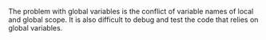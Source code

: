 
 The problem with global variables is the conflict of variable names of local and global scope. It is also difficult to debug and test the code that relies on global variables.
